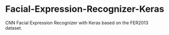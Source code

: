 # Facial-Expression-Recognizer-Keras
CNN Facial Expression Recognizer with Keras based on the FER2013 dataset. 
